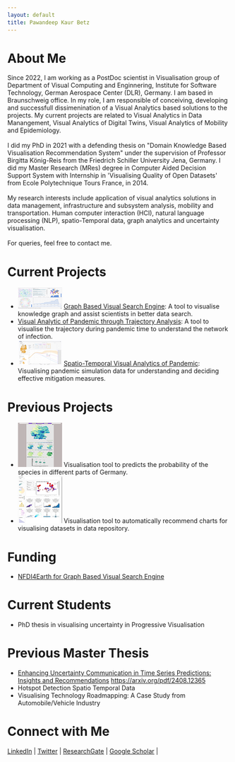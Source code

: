 ```yaml
---
layout: default
title: Pawandeep Kaur Betz
---
```



# About Me

<p> Since 2022, I am working as a PostDoc scientist in Visualisation group of Department of Visual Computing and Enginnering, Institute for Software Technology, German Aerospace Center (DLR), Germany. I am based in Braunschweig office. In my role, I am responsible of conceiving, developing and successfull dissimenination of a Visual Analytics based solutions to the projects. My current projects are related to Visual Analytics in Data Manangement, Visual Analytics of Digital Twins, Visual Analytics of Mobility and Epidemiology. 
 <br> <br>
I did my PhD in 2021  with a defending thesis on "Domain Knowledge Based Visualisation Recommendation System" under the supervision of Professor Birgitta König-Reis from the Friedrich Schiller University Jena, Germany. I did my Master Research (MRes) degree in Computer Aided Decision Support System with Internship in 'Visualising Quality of Open Datasets' from  Ecole Polytechnique Tours France, in 2014. 
<br><br>
My research interests include application of visual analytics solutions in data management, infrastructure and subsystem analysis, mobility and transportation. Human computer interaction (HCI), natural language processing (NLP), spatio-Temporal data, graph analytics and uncertainty visualisation.
<br><br>
For queries, feel free to contact me.</p>

# Current Projects
 - ![image](vesa_thumb.png) [Graph Based Visual Search Engine](https://vesa.webapps.nfdi4earth.de/): A tool to visualise knowledge graph and assist scientists in better data search.
 - [Visual Analytic of Pandemic through Trajectory Analysis](https://www.dlr.de/de/sc/forschung-transfer/projekte/pandemos): A tool to visualise the trajectory during pandemic time to understand the network of infection.
 - ![image](esid_thumb.png) [Spatio-Temporal Visual Analytics of Pandemic](https://www.dlr.de/de/sc/forschung-transfer/projekte/loki-pandemoics): Visualising pandemic simulation data for understanding and deciding effective mitigation measures.

# Previous Projects
  - ![image](sMon_thumb.png) Visualisation tool to predicts the probability of the species in different parts of Germany.
  - ![image](visrec_thumb.png) Visualisation tool to automatically recommend charts for visualising datasets in data repository.
# Funding
  - [NFDI4Earth for Graph Based Visual Search Engine](https://www.nfdi4earth.de/2participate/pilots)

# Current Students    
  - PhD thesis in visualising uncertainty in Progressive Visualisation

# Previous Master Thesis
  - [Enhancing Uncertainty Communication in Time Series Predictions: Insights and Recommendations](https://arxiv.org/pdf/2408.12365) https://arxiv.org/pdf/2408.12365
  - Hotspot Detection Spatio Temporal Data
  - Visualising Technology Roadmapping: A Case Study from Automobile/Vehicle Industry

    
# Connect with Me
<a href="https://www.linkedin.com/in/pawandeep-kaur-betz-ph-d-30167a18/" target="_blank"><i class="fab fa-linkedin"></i> LinkedIn</a> |
<a href="https://x.com/littlepawan" target="_blank"><i class="fab fa-twitter"></i> Twitter</a> |
<a href="https://www.researchgate.net/profile/Pawandeep-Kaur-24" target="_blank"><i class="fab fa-researchgate"></i> ResearchGate</a> |
<a href="https://scholar.google.com/citations?user=F72WAVkAAAAJ&hl=en" target="_blank"><i class="fab fa-twitter"></i> Google Scholar</a> |

    
     
